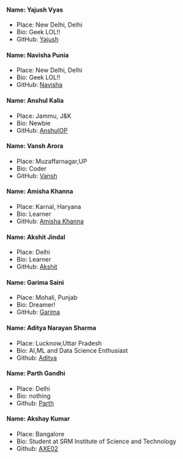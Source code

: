 #### Name: Yajush Vyas
 - Place: New Delhi, Delhi
 - Bio: Geek LOL!!
 - GitHub: [Yajush](https://github.com/geekyvyas)
 
 #### Name: Navisha Punia
 - Place: New Delhi, Delhi
 - Bio: Geek LOL!!
 - GitHub: [Navisha](https://github.com/navishapunia)
 
 #### Name: Anshul Kalia
- Place: Jammu, J&K
- Bio: Newbie
- GitHub: [AnshulOP](https://github.com/AnshulOP)

#### Name: Vansh Arora
 - Place: Muzaffarnagar,UP
 - Bio: Coder
 - GitHub: [Vansh](https://github.com/vansh-arora18)
 
 #### Name: Amisha Khanna
- Place: Karnal, Haryana
- Bio: Learner
- GitHub: [Amisha Khanna](https://github.com/amishakhanna)

 #### Name: Akshit Jindal
- Place: Delhi
- Bio: Learner
- GitHub: [Akshit](https://github.com/akshityoyo)

#### Name: Garima Saini
 - Place: Mohali, Punjab
 - Bio: Dreamer!
 - GitHub: [Garima](https://github.com/garimasaini16)

 #### Name: Aditya Narayan Sharma
 - Place: Lucknow,Uttar Pradesh
 - Bio: AI,ML and Data Science Enthusiast
 - Github: [Aditya](https://github.com/Adinarayanreloaded)

#### Name: Parth Gandhi
 - Place: Delhi
 - Bio: nothing
 - Github: [Parth](https://github.com/iparth36i)

#### Name: Akshay Kumar
 - Place: Bangalore
 - Bio: Student at SRM Institute of Science and Technology
 - Github: [AXE02](https://github.com/AXE02)
